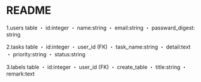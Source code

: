 # README

1.users table
 ・ id:integer
 ・ name:string
 ・ email:string
 ・ passward_digest: string
 
 
2.tasks table
 ・ id:integer
 ・ user_id (FK)
 ・ task_name:string
 ・ detail:text
 ・ priority:string 
 ・ status:string

3.labels table
 ・ id:integer
 ・ user_id (FK)
 ・ create_table
 ・ title:string
 ・ remark:text


